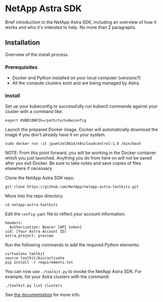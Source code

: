 # NetApp Astra SDK

Brief introduction to the NetApp Astra SDK, including an overview of how it works and who it's intended to help. No more than 2 paragraphs.

## Installation

Overview of the install process.

### Prerequisites

* Docker and Python installed on your local computer (versions?)
* All the compute clusters exist and are being managed by Astra.

### Install

Set up your kubeconfig to successfully run kubectl commands against your cluster with a command like:

```Shell
export KUBECONFIG=/path/to/kubeconfig
```

Launch the prepared Docker image. Docker will automatically download the image if you don't already have it on your system.

```Shell
sudo docker run -it jpaetzel0614/k8scloudcontrol:1.0 /bin/bash
```
NOTE: From this point forward, you will be working in the Docker container which you just launched. Anything you do from here on will not be saved after you exit Docker. Be sure to take notes and save copies of files elsewhere if necessary.

Clone the NetApp Astra SDK repo.

```Shell
git clone https://github.com/NetApp/netapp-astra-toolkits.git
```
Move into the repo directory.

```Shell
cd netapp-astra-toolkits
```

Edit the `config.yaml` file to reflect your account information.

```Shell
headers:
  Authorization: Bearer [API token]
uid: [Your Astra Account ID]
astra_project: preview
```
Run the following commands to add the required Python elements:

```Shell
virtualenv toolkit
source toolkit/bin/activate
pip install -r requirements.txt
```

You can now use `./toolkit.py` to invoke the NetApp Astra SDK. For example, list your Astra clusters with the command:

```Shell
./toolkit.py list clusters
```

See [the documentation](./docs) for more info.
